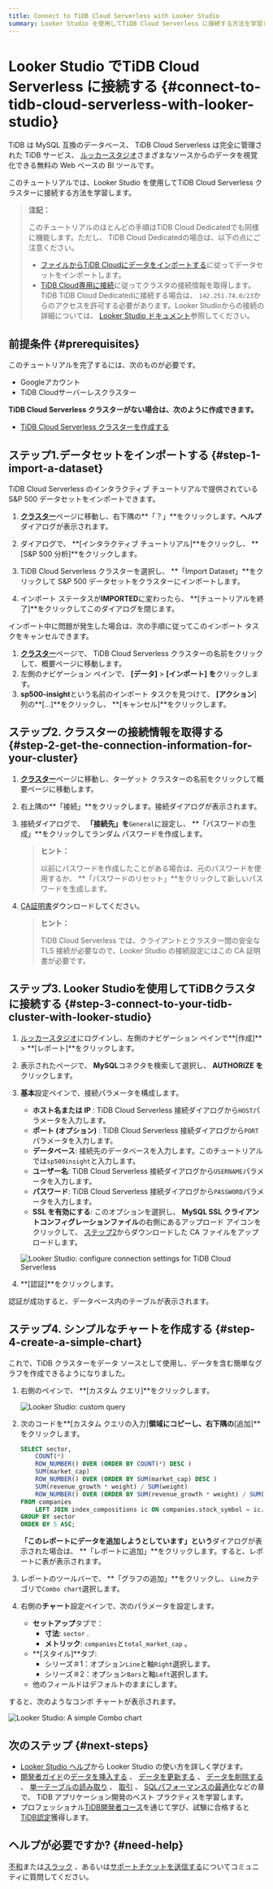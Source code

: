 ```yaml
---
title: Connect to TiDB Cloud Serverless with Looker Studio
summary: Looker Studio を使用してTiDB Cloud Serverless に接続する方法を学習します。
---
```


# Looker Studio でTiDB Cloud Serverless に接続する {#connect-to-tidb-cloud-serverless-with-looker-studio}

TiDB は MySQL 互換のデータベース、 TiDB Cloud Serverless は完全に管理された TiDB サービス、 [ルッカースタジオ](https://lookerstudio.google.com/)さまざまなソースからのデータを視覚化できる無料の Web ベースの BI ツールです。

このチュートリアルでは、Looker Studio を使用してTiDB Cloud Serverless クラスターに接続する方法を学習します。

> **注記：**
>
> このチュートリアルのほとんどの手順はTiDB Cloud Dedicatedでも同様に機能します。ただし、 TiDB Cloud Dedicatedの場合は、以下の点にご注意ください。
>
> -   [ファイルからTiDB Cloudにデータをインポートする](/tidb-cloud/tidb-cloud-migration-overview.md#import-data-from-files-to-tidb-cloud)に従ってデータセットをインポートします。
> -   [TiDB Cloud専用に接続](/tidb-cloud/connect-via-standard-connection.md)に従ってクラスタの接続情報を取得します。TiDB TiDB Cloud Dedicatedに接続する場合は、 `142.251.74.0/23`からのアクセスを許可する必要があります。Looker Studioからの接続の詳細については、 [Looker Studio ドキュメント](https://support.google.com/looker-studio/answer/7088031#zippy=%2Cin-this-article)参照してください。

## 前提条件 {#prerequisites}

このチュートリアルを完了するには、次のものが必要です。

-   Googleアカウント
-   TiDB Cloudサーバーレスクラスター

**TiDB Cloud Serverless クラスターがない場合は、次のように作成できます。**

-   [TiDB Cloud Serverless クラスターを作成する](/develop/dev-guide-build-cluster-in-cloud.md#step-1-create-a-tidb-cloud-serverless-cluster)

## ステップ1.データセットをインポートする {#step-1-import-a-dataset}

TiDB Cloud Serverless のインタラクティブ チュートリアルで提供されている S&amp;P 500 データセットをインポートできます。

1.  [**クラスター**](https://tidbcloud.com/project/clusters)ページに移動し、右下隅の**「？」**をクリックします。**ヘルプ**ダイアログが表示されます。

2.  ダイアログで、 **[インタラクティブ チュートリアル]**をクリックし、 **[S&amp;P 500 分析]**をクリックします。

3.  TiDB Cloud Serverless クラスターを選択し、 **「Import Dataset」**をクリックして S&amp;P 500 データセットをクラスターにインポートします。

4.  インポート ステータスが**IMPORTED**に変わったら、 **[チュートリアルを終了]**をクリックしてこのダイアログを閉じます。

インポート中に問題が発生した場合は、次の手順に従ってこのインポート タスクをキャンセルできます。

1.  [**クラスター**](https://tidbcloud.com/project/clusters)ページで、 TiDB Cloud Serverless クラスターの名前をクリックして、概要ページに移動します。
2.  左側のナビゲーション ペインで、 **[データ]** &gt; **[インポート] を**クリックします。
3.  **sp500-insight**という名前のインポート タスクを見つけて、 **[アクション**] 列の**[...]**をクリックし、 **[キャンセル]**をクリックします。

## ステップ2. クラスターの接続情報を取得する {#step-2-get-the-connection-information-for-your-cluster}

1.  [**クラスター**](https://tidbcloud.com/project/clusters)ページに移動し、ターゲット クラスターの名前をクリックして概要ページに移動します。

2.  右上隅の**「接続」**をクリックします。接続ダイアログが表示されます。

3.  接続ダイアログで、 **「接続先」を**`General`に設定し、 **「パスワードの生成」**をクリックしてランダム パスワードを作成します。

    > **ヒント：**
    >
    > 以前にパスワードを作成したことがある場合は、元のパスワードを使用するか、 **「パスワードのリセット」**をクリックして新しいパスワードを生成します。

4.  [CA証明書](https://letsencrypt.org/certs/isrgrootx1.pem)ダウンロードしてください。

    > **ヒント：**
    >
    > TiDB Cloud Serverless では、クライアントとクラスター間の安全な TLS 接続が必要なので、Looker Studio の接続設定にはこの CA 証明書が必要です。

## ステップ3. Looker Studioを使用してTiDBクラスタに接続する {#step-3-connect-to-your-tidb-cluster-with-looker-studio}

1.  [ルッカースタジオ](https://lookerstudio.google.com/)にログインし、左側のナビゲーション ペインで**[作成]** &gt; **[レポート]**をクリックします。

2.  表示されたページで、 **MySQL**コネクタを検索して選択し、 **AUTHORIZE を**クリックします。

3.  **基本**設定ペインで、接続パラメータを構成します。

    -   **ホスト名または IP** : TiDB Cloud Serverless 接続ダイアログから`HOST`パラメータを入力します。
    -   **ポート (オプション)** : TiDB Cloud Serverless 接続ダイアログから`PORT`パラメータを入力します。
    -   **データベース**: 接続先のデータベースを入力します。このチュートリアルでは`sp500insight`と入力します。
    -   **ユーザー名**: TiDB Cloud Serverless 接続ダイアログから`USERNAME`パラメータを入力します。
    -   **パスワード**: TiDB Cloud Serverless 接続ダイアログから`PASSWORD`パラメータを入力します。
    -   **SSL を有効にする**: このオプションを選択し、 **MySQL SSL クライアントコンフィグレーションファイル**の右側にあるアップロード アイコンをクリックして、 [ステップ2](#step-2-get-the-connection-information-for-your-cluster)からダウンロードした CA ファイルをアップロードします。

    ![Looker Studio: configure connection settings for TiDB Cloud Serverless](https://docs-download.pingcap.com/media/images/docs/tidb-cloud/looker-studio-configure-connection.png)

4.  **[認証]**をクリックします。

認証が成功すると、データベース内のテーブルが表示されます。

## ステップ4. シンプルなチャートを作成する {#step-4-create-a-simple-chart}

これで、TiDB クラスターをデータ ソースとして使用し、データを含む簡単なグラフを作成できるようになりました。

1.  右側のペインで、 **[カスタム クエリ]**をクリックします。

    ![Looker Studio: custom query](https://docs-download.pingcap.com/media/images/docs/tidb-cloud/looker-studio-custom-query.png)

2.  次のコードを**[カスタム クエリの入力]**領域にコピーし、右下隅の**[追加]**をクリックします。

    ```sql
    SELECT sector,
        COUNT(*)                                                                      AS companies,
        ROW_NUMBER() OVER (ORDER BY COUNT(*) DESC )                                   AS companies_ranking,
        SUM(market_cap)                                                               AS total_market_cap,
        ROW_NUMBER() OVER (ORDER BY SUM(market_cap) DESC )                            AS total_market_cap_ranking,
        SUM(revenue_growth * weight) / SUM(weight)                                    AS avg_revenue_growth,
        ROW_NUMBER() OVER (ORDER BY SUM(revenue_growth * weight) / SUM(weight) DESC ) AS avg_revenue_growth_ranking
    FROM companies
        LEFT JOIN index_compositions ic ON companies.stock_symbol = ic.stock_symbol
    GROUP BY sector
    ORDER BY 5 ASC;
    ```

    **「このレポートにデータを追加しようとしています」という**ダイアログが表示された場合は、 **「レポートに追加」**をクリックします。すると、レポートに表が表示されます。

3.  レポートのツールバーで、 **「グラフの追加」**をクリックし、 `Line`カテゴリで`Combo chart`選択します。

4.  右側の**チャート**設定ペインで、次のパラメータを設定します。

    -   **セットアップ**タブで：
        -   **寸法**: `sector` .
        -   **メトリック**: `companies`と`total_market_cap` 。
    -   **[スタイル]**タブ:
        -   シリーズ＃1：オプション`Line`と軸`Right`選択します。
        -   シリーズ＃2：オプション`Bars`と軸`Left`選択します。
    -   他のフィールドはデフォルトのままにします。

すると、次のようなコンボ チャートが表示されます。

![Looker Studio: A simple Combo chart](https://docs-download.pingcap.com/media/images/docs/tidb-cloud/looker-studio-simple-chart.png)

## 次のステップ {#next-steps}

-   [Looker Studio ヘルプ](https://support.google.com/looker-studio)から Looker Studio の使い方を詳しく学びます。
-   [開発者ガイド](/develop/dev-guide-overview.md)の[データを挿入する](/develop/dev-guide-insert-data.md) 、 [データを更新する](/develop/dev-guide-update-data.md) 、 [データを削除する](/develop/dev-guide-delete-data.md) 、 [単一テーブルの読み取り](/develop/dev-guide-get-data-from-single-table.md) 、 [取引](/develop/dev-guide-transaction-overview.md) 、 [SQLパフォーマンスの最適化](/develop/dev-guide-optimize-sql-overview.md)などの章で、 TiDB アプリケーション開発のベスト プラクティスを学習します。
-   プロフェッショナル[TiDB開発者コース](https://www.pingcap.com/education/)を通じて学び、試験に合格すると[TiDB認定](https://www.pingcap.com/education/certification/)獲得します。

## ヘルプが必要ですか? {#need-help}

[不和](https://discord.gg/DQZ2dy3cuc?utm_source=doc)または[スラック](https://slack.tidb.io/invite?team=tidb-community&#x26;channel=everyone&#x26;ref=pingcap-docs) 、あるいは[サポートチケットを送信する](https://tidb.support.pingcap.com/)についてコミュニティに質問してください。
